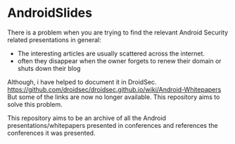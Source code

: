 AndroidSlides
=============

There is a problem when you are trying to find the relevant Android Security related presentations in general:
* The interesting articles are usually scattered across the internet.
* often they disappear when the owner forgets to renew their domain or shuts down their blog

Although, i have helped to document it in DroidSec. https://github.com/droidsec/droidsec.github.io/wiki/Android-Whitepapers
But some of the links are now no longer available.
This repository aims to solve this problem.

This repository aims to be an archive of all the Android presentations/whitepapers presented in conferences and references the conferences it was presented.

